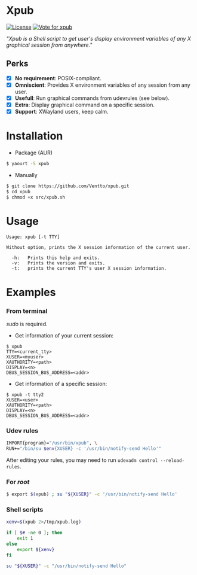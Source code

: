 Xpub
====

[![License](https://img.shields.io/badge/license-MIT-blue.svg?style=flat)](https://github.com/Ventto/xpub/blob/master/LICENSE)
[![Vote for xpub](https://img.shields.io/badge/AUR-Vote_for-yellow.svg)](https://aur.archlinux.org/packages/xpub/)

*"Xpub is a Shell script to get user's display environment variables of any X graphical session from anywhere."*

## Perks

* [x] **No requirement**: POSIX-compliant.
* [x] **Omniscient**: Provides X environment variables of any session from any user.
* [x] **Usefull**: Run graphical commands from udevrules (see below).
* [x] **Extra**: Display graphical command on a specific session.
* [x] **Support**: XWayland users, keep calm.

# Installation

* Package (AUR)

```bash
$ yaourt -S xpub
```

* Manually

```bash
$ git clone https://github.com/Ventto/xpub.git
$ cd xpub
$ chmod +x src/xpub.sh
```

# Usage

```
Usage: xpub [-t TTY]

Without option, prints the X session information of the current user.

  -h:   Prints this help and exits.
  -v:   Prints the version and exits.
  -t:   prints the current TTY's user X session information.
```

# Examples


### From terminal

*sudo* is required.

* Get information of your current session:

```
$ xpub
TTY=<current_tty>
XUSER=<myuser>
XAUTHORITY=<path>
DISPLAY=<n>
DBUS_SESSION_BUS_ADDRESS=<addr>
```

* Get information of a specific session:
```
$ xpub -t tty2
XUSER=<user>
XAUTHORITY=<path>
DISPLAY=<n>
DBUS_SESSION_BUS_ADDRESS=<addr>
```

### Udev rules

```bash
IMPORT{program}="/usr/bin/xpub", \
RUN+="/bin/su $env{XUSER} -c '/usr/bin/notify-send Hello'"
```

After editing your rules, you may need to run `udevadm control --reload-rules`.

### For *root* 

```bash
$ export $(xpub) ; su "${XUSER}" -c '/usr/bin/notify-send Hello'
```

### Shell scripts

```bash
xenv=$(xpub 2>/tmp/xpub.log)

if [ $# -ne 0 ]; then
    exit 1
else
    export ${xenv}
fi

su "${XUSER}" -c "/usr/bin/notify-send Hello"
```
